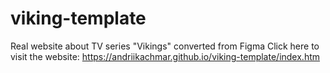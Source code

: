 # viking-template
Real website about TV series "Vikings" converted from Figma
Click here to visit the website: https://andriikachmar.github.io/viking-template/index.htm
